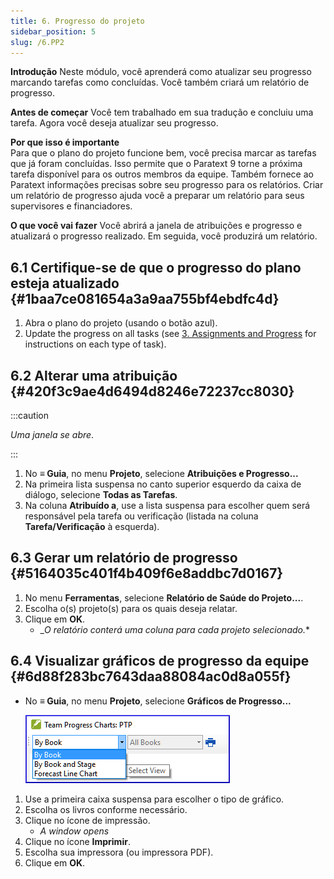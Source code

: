 ```yaml
---
title: 6. Progresso do projeto
sidebar_position: 5
slug: /6.PP2
---
```




**Introdução**  Neste módulo, você aprenderá como atualizar seu progresso marcando tarefas como concluídas. Você também criará um relatório de progresso.


**Antes de começar**  Você tem trabalhado em sua tradução e concluiu uma tarefa. Agora você deseja atualizar seu progresso.


**Por que isso é importante**   
Para que o plano do projeto funcione bem, você precisa marcar as tarefas que já foram concluídas. Isso permite que o Paratext 9 torne a próxima tarefa disponível para os outros membros da equipe. Também fornece ao Paratext informações precisas sobre seu progresso para os relatórios. Criar um relatório de progresso ajuda você a preparar um relatório para seus supervisores e financiadores.


**O que você vai fazer**  Você abrirá a janela de atribuições e progresso e atualizará o progresso realizado. Em seguida, você produzirá um relatório.


## 6.1 Certifique-se de que o progresso do plano esteja atualizado {#1baa7ce081654a3a9aa755bf4ebdfc4d}

1. Abra o plano do projeto (usando o botão azul).
2. Update the progress on all tasks (see [3. Assignments and Progress](/3.PP1) for instructions on each type of task).

## 6.2 Alterar uma atribuição {#420f3c9ae4d6494d8246e72237cc8030}


:::caution

*Uma janela se abre*.

:::



1. No **≡ Guia**, no menu **Projeto**, selecione **Atribuições e Progresso...**
2. Na primeira lista suspensa no canto superior esquerdo da caixa de diálogo, selecione **Todas as Tarefas**.
3. Na coluna **Atribuído a**, use a lista suspensa para escolher quem será responsável pela tarefa ou verificação (listada na coluna **Tarefa/Verificação** à esquerda).

## 6.3 Gerar um relatório de progresso {#5164035c401f4b409f6e8addbc7d0167}

1. No menu **Ferramentas**, selecione **Relatório de Saúde do Projeto...**.
2. Escolha o(s) projeto(s) para os quais deseja relatar.
3. Clique em **OK**.
    - _*O relatório conterá uma coluna para cada projeto selecionado.**

## **6.4 Visualizar gráficos de progresso da equipe** {#6d88f283bc7643daa88084ac0d8a055f}

- No **≡ Guia**, no menu **Projeto**, selecione **Gráficos de Progresso...**

    ![](./1163930921.png)

1. Use a primeira caixa suspensa para escolher o tipo de gráfico.
2. Escolha os livros conforme necessário.
3. Clique no ícone de impressão.
    - _A window opens_
4. Clique no ícone **Imprimir**.
5. Escolha sua impressora (ou impressora PDF).
6. Clique em **OK**.
